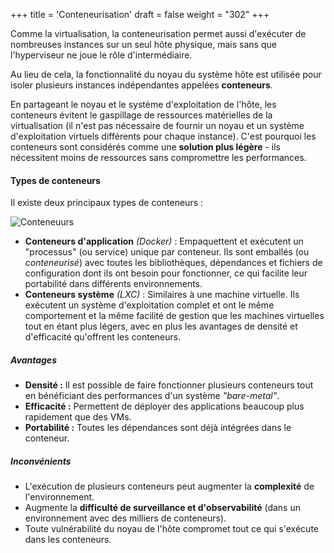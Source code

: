 +++
title = 'Conteneurisation'
draft = false
weight = "302"
+++

Comme la virtualisation, la conteneurisation permet aussi d'exécuter de nombreuses instances sur un seul hôte physique, mais sans que l'hyperviseur ne joue le rôle d'intermédiaire. 

Au lieu de cela, la fonctionnalité du noyau du système hôte est utilisée pour isoler plusieurs instances indépendantes appelées **conteneurs**. 

En partageant le noyau et le système d'exploitation de l'hôte, les conteneurs évitent le gaspillage de ressources matérielles de la virtualisation (il n'est pas nécessaire de fournir un noyau et un système d'exploitation virtuels différents pour chaque instance). C'est pourquoi les conteneurs sont considérés comme une **solution plus légère** - ils nécessitent moins de ressources sans compromettre les performances.

#### Types de conteneurs

Il existe deux principaux types de conteneurs : 

![Conteneuurs](/420-414/images/3-vm-conteneur/3-03-conteneurisation.png)


+ **Conteneurs d'application** *(Docker)* : Empaquettent et exécutent un "processus" (ou service) unique par conteneur. Ils sont emballés (ou *conteneurisé*) avec toutes les bibliothèques, dépendances et fichiers de configuration dont ils ont besoin pour fonctionner, ce qui facilite leur portabilité dans différents environnements. 
+ **Conteneurs système** *(LXC)* : Similaires à une machine virtuelle. Ils exécutent un système d'exploitation complet et ont le même comportement et la même facilité de gestion que les machines virtuelles tout en étant plus légers, avec en plus les avantages de densité et d'efficacité qu'offrent les conteneurs.

##### Avantages
+ **Densité :** Il est possible de faire fonctionner plusieurs conteneurs tout en bénéficiant des performances d'un système *"bare-metal"*. 
+ **Efficacité :** Permettent de déployer des applications beaucoup plus rapidement que des VMs.
+ **Portabilité :** Toutes les dépendances sont déjà intégrées dans le conteneur.

##### Inconvénients
+ L'exécution de plusieurs conteneurs peut augmenter la **complexité** de l'environnement. 
+ Augmente la **difficulté de surveillance et d'observabilité** (dans un environnement avec des milliers de conteneurs).
+ Toute vulnérabilité du noyau de l'hôte compromet tout ce qui s'exécute dans les conteneurs.